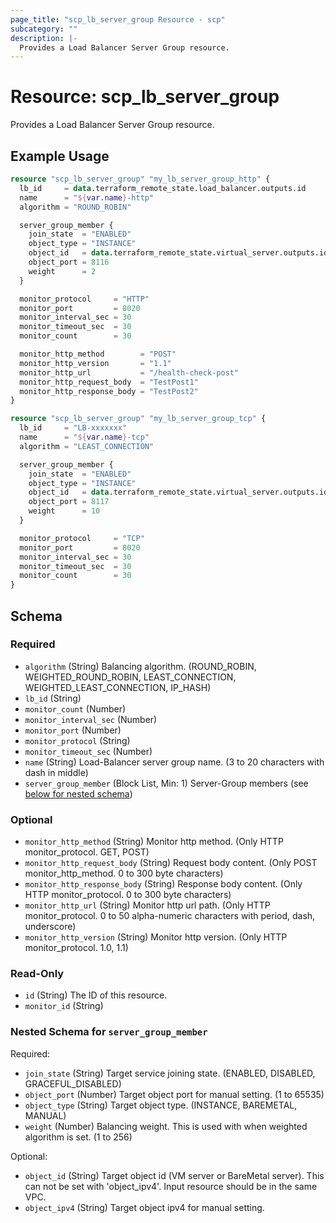 ```yaml
---
page_title: "scp_lb_server_group Resource - scp"
subcategory: ""
description: |-
  Provides a Load Balancer Server Group resource.
---
```


# Resource: scp_lb_server_group

Provides a Load Balancer Server Group resource.


## Example Usage

```terraform
resource "scp_lb_server_group" "my_lb_server_group_http" {
  lb_id     = data.terraform_remote_state.load_balancer.outputs.id
  name      = "${var.name}-http"
  algorithm = "ROUND_ROBIN"

  server_group_member {
    join_state  = "ENABLED"
    object_type = "INSTANCE"
    object_id   = data.terraform_remote_state.virtual_server.outputs.id
    object_port = 8116
    weight      = 2
  }

  monitor_protocol     = "HTTP"
  monitor_port         = 8020
  monitor_interval_sec = 30
  monitor_timeout_sec  = 30
  monitor_count        = 30

  monitor_http_method        = "POST"
  monitor_http_version       = "1.1"
  monitor_http_url           = "/health-check-post"
  monitor_http_request_body  = "TestPost1"
  monitor_http_response_body = "TestPost2"
}

resource "scp_lb_server_group" "my_lb_server_group_tcp" {
  lb_id     = "LB-xxxxxxx"
  name      = "${var.name}-tcp"
  algorithm = "LEAST_CONNECTION"

  server_group_member {
    join_state  = "ENABLED"
    object_type = "INSTANCE"
    object_id   = data.terraform_remote_state.virtual_server.outputs.id
    object_port = 8117
    weight      = 10
  }

  monitor_protocol     = "TCP"
  monitor_port         = 8020
  monitor_interval_sec = 30
  monitor_timeout_sec  = 30
  monitor_count        = 30
}
```

<!-- schema generated by tfplugindocs -->
## Schema

### Required

- `algorithm` (String) Balancing algorithm. (ROUND_ROBIN, WEIGHTED_ROUND_ROBIN, LEAST_CONNECTION, WEIGHTED_LEAST_CONNECTION, IP_HASH)
- `lb_id` (String)
- `monitor_count` (Number)
- `monitor_interval_sec` (Number)
- `monitor_port` (Number)
- `monitor_protocol` (String)
- `monitor_timeout_sec` (Number)
- `name` (String) Load-Balancer server group name. (3 to 20 characters with dash in middle)
- `server_group_member` (Block List, Min: 1) Server-Group members (see [below for nested schema](#nestedblock--server_group_member))

### Optional

- `monitor_http_method` (String) Monitor http method. (Only HTTP monitor_protocol. GET, POST)
- `monitor_http_request_body` (String) Request body content. (Only POST monitor_http_method. 0 to 300 byte characters)
- `monitor_http_response_body` (String) Response body content. (Only HTTP monitor_protocol. 0 to 300 byte characters)
- `monitor_http_url` (String) Monitor http url path. (Only HTTP monitor_protocol. 0 to 50 alpha-numeric characters with period, dash, underscore)
- `monitor_http_version` (String) Monitor http version. (Only HTTP monitor_protocol. 1.0, 1.1)

### Read-Only

- `id` (String) The ID of this resource.
- `monitor_id` (String)

<a id="nestedblock--server_group_member"></a>
### Nested Schema for `server_group_member`

Required:

- `join_state` (String) Target service joining state. (ENABLED, DISABLED, GRACEFUL_DISABLED)
- `object_port` (Number) Target object port for manual setting. (1 to 65535)
- `object_type` (String) Target object type. (INSTANCE, BAREMETAL, MANUAL)
- `weight` (Number) Balancing weight. This is used with when weighted algorithm is set. (1 to 256)

Optional:

- `object_id` (String) Target object id (VM server or BareMetal server). This can not be set with 'object_ipv4'. Input resource should be in the same VPC.
- `object_ipv4` (String) Target object ipv4 for manual setting.
